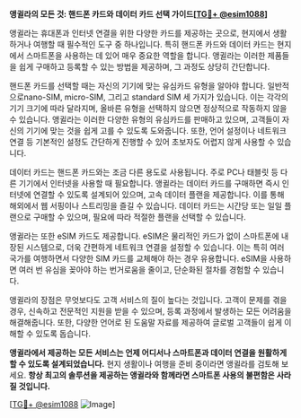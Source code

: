 **앵귈라의 모든 것: 핸드폰 카드와 데이터 카드 선택 가이드[[TG💪+ @esim1088](https://t.me/s/esim1088)]**

앵귈라는 휴대폰과 인터넷 연결을 위한 다양한 카드를 제공하는 곳으로, 현지에서 생활하거나 여행할 때 필수적인 도구 중 하나입니다. 특히 핸드폰 카드와 데이터 카드는 현지에서 스마트폰을 사용하는 데 있어 매우 중요한 역할을 합니다. 앵귈라는 이러한 제품들을 쉽게 구매하고 등록할 수 있는 방법을 제공하며, 그 과정도 상당히 간단합니다.

핸드폰 카드를 선택할 때는 자신의 기기에 맞는 유심카드 유형을 알아야 합니다. 일반적으로nano-SIM, micro-SIM, 그리고 standard SIM 세 가지가 있습니다. 이는 각각의 기기 크기에 따라 달라지며, 올바른 유형을 선택하지 않으면 정상적으로 작동하지 않을 수 있습니다. 앵귈라는 이러한 다양한 유형의 유심카드를 판매하고 있으며, 고객들이 자신의 기기에 맞는 것을 쉽게 고를 수 있도록 도와줍니다. 또한, 언어 설정이나 네트워크 연결 등 기본적인 설정도 간단하게 진행할 수 있어 초보자도 어렵지 않게 사용할 수 있습니다.

데이터 카드는 핸드폰 카드와는 조금 다른 용도로 사용됩니다. 주로 PC나 태블릿 등 다른 기기에서 인터넷을 사용할 때 필요합니다. 앵귈라는 데이터 카드를 구매하면 즉시 인터넷에 연결할 수 있도록 설계되어 있으며, 고속 데이터 플랜을 제공합니다. 이를 통해 해외에서 웹 서핑이나 스트리밍을 즐길 수 있습니다. 데이터 카드는 시간당 또는 일일 플랜으로 구매할 수 있으며, 필요에 따라 적절한 플랜을 선택할 수 있습니다.

앵귈라는 또한 eSIM 카드도 제공합니다. eSIM은 물리적인 카드가 없이 스마트폰에 내장된 시스템으로, 더욱 간편하게 네트워크 연결을 설정할 수 있습니다. 이는 특히 여러 국가를 여행하면서 다양한 SIM 카드를 교체해야 하는 경우 유용합니다. eSIM을 사용하면 여러 번 유심을 꽂아야 하는 번거로움을 줄이고, 단순화된 절차를 경험할 수 있습니다.

앵귈라의 장점은 무엇보다도 고객 서비스의 질이 높다는 것입니다. 고객이 문제를 겪을 경우, 신속하고 전문적인 지원을 받을 수 있으며, 등록 과정에서 발생하는 모든 어려움을 해결해줍니다. 또한, 다양한 언어로 된 도움말 자료를 제공하여 글로벌 고객들이 쉽게 이해할 수 있도록 돕습니다.

**앵귈라에서 제공하는 모든 서비스는 언제 어디서나 스마트폰과 데이터 연결을 원활하게 할 수 있도록 설계되었습니다.** 현지 생활이나 여행을 준비 중이라면 앵귈라를 검토해 보세요. **항상 최고의 솔루션을 제공하는 앵귈라와 함께라면 스마트폰 사용의 불편함은 사라질 것입니다.**

[[TG💪+ @esim1088](https://t.me/s/esim1088) ![Image](https://i.postimg.cc/Y0z9fWf4/image.png)]
